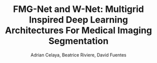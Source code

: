 ---
paperId: 21
author: Adrian Celaya, Beatrice Riviere, David Fuentes
publicationauthor: Celaya, A. et al.
title: "FMG-Net and W-Net: Multigrid Inspired Deep Learning Architectures For Medical Imaging Segmentation"
pdf: Adrian_Celaya.pdf
poster: --
alt: --
type: Poster
topic: Machine Learning for Science
subtopic: --
link: https://doi.org/10.52591/lxai202312104
conference: neurips
year: 2023
tags: neurips-2023-fp
location: New Orleans, Louisiana
---